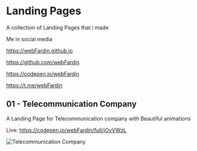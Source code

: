 # Landing Pages
A collection of Landing Pages that i made

Me in social media

https://webFardin.github.io

https://github.com/webFardin

https://codepen.io/webFardin

https://t.me/webFardin

## 01 - Telecommunication Company

A Landing Page for Telecommunication company with Beautiful animations

Live: https://codepen.io/webFardin/full/jOvVWzL

![Telecommunication Company](https://i.postimg.cc/Gm765FXw/20230226-184119.gif)
